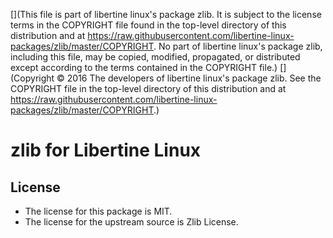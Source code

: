 [](This file is part of libertine linux's package zlib. It is subject to the license terms in the COPYRIGHT file found in the top-level directory of this distribution and at https://raw.githubusercontent.com/libertine-linux-packages/zlib/master/COPYRIGHT. No part of libertine linux's package zlib, including this file, may be copied, modified, propagated, or distributed except according to the terms contained in the COPYRIGHT file.)
[](Copyright © 2016 The developers of libertine linux's package zlib. See the COPYRIGHT file in the top-level directory of this distribution and at https://raw.githubusercontent.com/libertine-linux-packages/zlib/master/COPYRIGHT.)

# zlib for Libertine Linux

## License

* The license for this package is MIT.
* The license for the upstream source is Zlib License.
